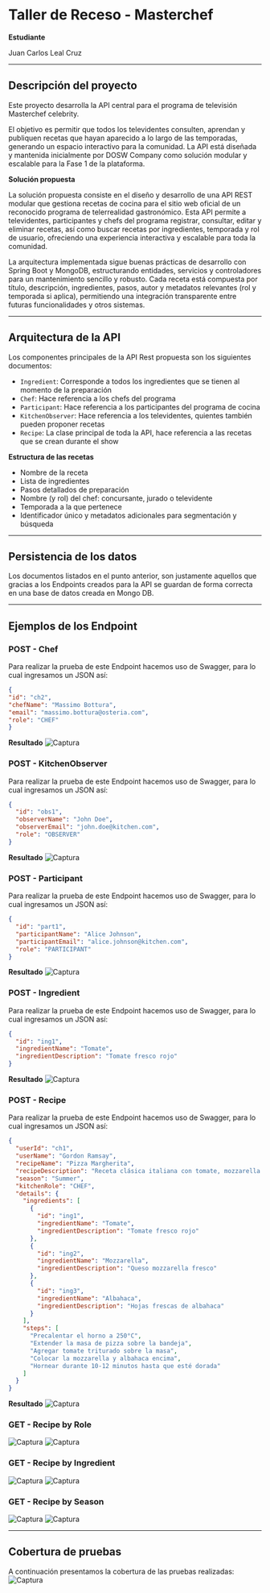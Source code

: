 # Taller de Receso - Masterchef

**Estudiante**

Juan Carlos Leal Cruz

___

## Descripción del proyecto

Este proyecto desarrolla la API central para el programa de televisión Masterchef celebrity.

El objetivo es permitir que todos los televidentes consulten, aprendan y publiquen recetas que hayan aparecido a lo largo de las temporadas, generando un espacio interactivo para la comunidad.
La API está diseñada y mantenida inicialmente por DOSW Company como solución modular y escalable para la Fase 1 de la plataforma.

**Solución propuesta**

La solución propuesta consiste en el diseño y desarrollo de una API REST modular que gestiona recetas de cocina para el sitio web oficial de un reconocido programa de telerrealidad gastronómico.
Esta API permite a televidentes, participantes y chefs del programa registrar, consultar, editar y eliminar recetas, así como buscar recetas por ingredientes, temporada y rol de usuario, ofreciendo una experiencia interactiva y escalable para toda la comunidad.

La arquitectura implementada sigue buenas prácticas de desarrollo con Spring Boot y MongoDB, estructurando entidades, servicios y controladores para un mantenimiento sencillo y robusto.
Cada receta está compuesta por título, descripción, ingredientes, pasos, autor y metadatos relevantes (rol y temporada si aplica), permitiendo una integración transparente entre futuras funcionalidades y otros sistemas.

___

## Arquitectura de la API

Los componentes principales de la API Rest propuesta son los siguientes documentos:

- `Ingredient`: Corresponde a todos los ingredientes que se tienen al momento de la preparación
- `Chef`: Hace referencia a los chefs del programa
- `Participant`: Hace referencia a los participantes del programa de cocina
- `KitchenObserver`: Hace referencia a los televidentes, quientes también pueden proponer recetas
- `Recipe`: La clase principal de toda la API, hace referencia a las recetas que se crean durante el show

**Estructura de las recetas**

- Nombre de la receta
- Lista de ingredientes
- Pasos detallados de preparación
- Nombre (y rol) del chef: concursante, jurado o televidente
- Temporada a la que pertenece
- Identificador único y metadatos adicionales para segmentación y búsqueda

___

## Persistencia de los datos

Los documentos listados en el punto anterior, son justamente aquellos que gracias a los Endpoints creados para la API se guardan de forma correcta en una base de datos creada en Mongo DB.

___

## Ejemplos de los Endpoint

### POST - Chef

Para realizar la prueba de este Endpoint hacemos uso de Swagger, para lo cual ingresamos un JSON así:

```json
{
"id": "ch2",
"chefName": "Massimo Bottura",
"email": "massimo.bottura@osteria.com",
"role": "CHEF"
}
```

**Resultado**
![Captura](Docs/Images/Post_chef.png)

### POST - KitchenObserver

Para realizar la prueba de este Endpoint hacemos uso de Swagger, para lo cual ingresamos un JSON así:

```json
{
  "id": "obs1",
  "observerName": "John Doe",
  "observerEmail": "john.doe@kitchen.com",
  "role": "OBSERVER"
}
```

**Resultado**
![Captura](Docs/Images/Post_observer.png)

### POST - Participant

Para realizar la prueba de este Endpoint hacemos uso de Swagger, para lo cual ingresamos un JSON así:

```json
{
  "id": "part1",
  "participantName": "Alice Johnson",
  "participantEmail": "alice.johnson@kitchen.com",
  "role": "PARTICIPANT"
}
```

**Resultado**
![Captura](Docs/Images/Post_participant.png)

### POST - Ingredient

Para realizar la prueba de este Endpoint hacemos uso de Swagger, para lo cual ingresamos un JSON así:

```json
{
  "id": "ing1",
  "ingredientName": "Tomate",
  "ingredientDescription": "Tomate fresco rojo"
}
```

**Resultado**
![Captura](Docs/Images/Post_Ingredient.png)

### POST - Recipe

Para realizar la prueba de este Endpoint hacemos uso de Swagger, para lo cual ingresamos un JSON así:

```json
{
  "userId": "ch1",
  "userName": "Gordon Ramsay",
  "recipeName": "Pizza Margherita",
  "recipeDescription": "Receta clásica italiana con tomate, mozzarella y albahaca",
  "season": "Summer",
  "kitchenRole": "CHEF",
  "details": {
    "ingredients": [
      {
        "id": "ing1",
        "ingredientName": "Tomate",
        "ingredientDescription": "Tomate fresco rojo"
      },
      {
        "id": "ing2",
        "ingredientName": "Mozzarella",
        "ingredientDescription": "Queso mozzarella fresco"
      },
      {
        "id": "ing3",
        "ingredientName": "Albahaca",
        "ingredientDescription": "Hojas frescas de albahaca"
      }
    ],
    "steps": [
      "Precalentar el horno a 250°C",
      "Extender la masa de pizza sobre la bandeja",
      "Agregar tomate triturado sobre la masa",
      "Colocar la mozzarella y albahaca encima",
      "Hornear durante 10-12 minutos hasta que esté dorada"
    ]
  }
} 
```

**Resultado**
![Captura](Docs/Images/Post_Recipe.png)

### GET - Recipe by Role
![Captura](Docs/Images/Get_role.png)
![Captura](Docs/Images/Get_role_response.png)

### GET - Recipe by Ingredient
![Captura](Docs/Images/Get_ingredient.png)
![Captura](Docs/Images/Get_Ingredient_response.png)

### GET - Recipe by Season
![Captura](Docs/Images/Get_season.png)
![Captura](Docs/Images/Get_season_response.png)

____

## Cobertura de pruebas 

A continuación presentamos la cobertura de las pruebas realizadas:
![Captura](Docs/Images/Pruebas.png)